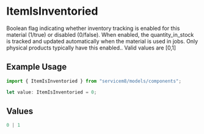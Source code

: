 # ItemIsInventoried

Boolean flag indicating whether inventory tracking is enabled for this material (1/true) or disabled (0/false). When enabled, the quantity_in_stock is tracked and updated automatically when the material is used in jobs. Only physical products typically have this enabled..  Valid values are [0,1]

## Example Usage

```typescript
import { ItemIsInventoried } from "servicem8/models/components";

let value: ItemIsInventoried = 0;
```

## Values

```typescript
0 | 1
```